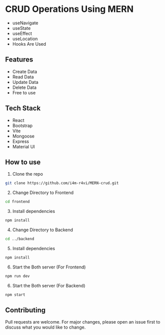 # CRUD Operations Using MERN
- useNavigate 
- useState
- useEffect
- useLocation
- Hooks Are Used

## Features
- Create Data
- Read Data
- Update Data
- Delete Data
- Free to use

## Tech Stack
- React
- Bootstrap
- Vite
- Mongoose
- Express 
- Material UI

## How to use
1. Clone the repo
``` bash
git clone https://github.com/i4m-r4vi/MERN-crud.git
```

2. Change Directory to Frontend
``` bash
cd frontend
```

3. Install dependencies
``` bash
npm install
```

4. Change Directory to Backend
``` bash
cd ../backend
```

5. Install dependencies
``` bash
npm install
```

6. Start the Both server (For Frontend)
``` bash
npm run dev
```
6. Start the Both server (For Backend)
``` bash
npm start
```

## Contributing
Pull requests are welcome. For major changes, please open an issue first to discuss what you would like to change.


  